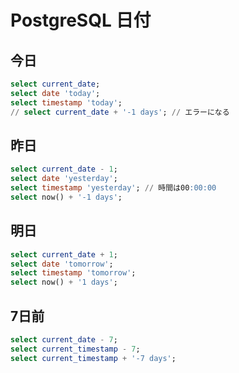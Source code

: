 PostgreSQL 日付
===

## 今日

``` sql
select current_date;
select date 'today';
select timestamp 'today';
// select current_date + '-1 days'; // エラーになる
```


## 昨日

``` sql
select current_date - 1;
select date 'yesterday';
select timestamp 'yesterday'; // 時間は00:00:00
select now() + '-1 days';
```

## 明日

``` sql
select current_date + 1;
select date 'tomorrow';
select timestamp 'tomorrow';
select now() + '1 days';
```

## 7日前

``` sql
select current_date - 7;
select current_timestamp - 7;
select current_timestamp + '-7 days';
```


